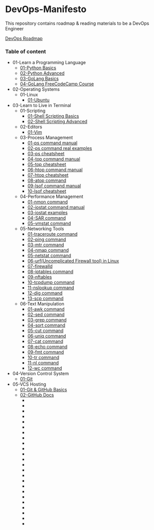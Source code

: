 # DevOps-Manifesto
This repository contains roadmap &amp; reading materials to be a DevOps Engineer

[DevOps Roadmap](https://github.com/nilanjanb3/DevOps-Manifesto.git)

### Table of content

* 01-Learn a Programming Language
    * [01-Python Basics](https://github.com/nilanjanb3/python)
    * [02-Python Advanced](https://github.com/nilanjanb3/PCAP-Prep)
    * [03-GoLang Basics](https://github.com/nilanjanb3/golang)
    * [04-GoLang FreeCodeCamp Course](https://youtu.be/un6ZyFkqFKo)
* 02-Operating Systems
    * 01-Linux
        * [01-Ubuntu](https://github.com/nilanjanb3/linux)
* 03-Learn to Live in Terminal
    * 01-Scripting
        * [01-Shell Scripting Basics](https://github.com/nilanjanb3/shell-script)
        * [02-Shell Scripting Advanced]()
    * 02-Editors 
        * [01-Vim](https://www.freecodecamp.org/news/vim-beginners-guide/)
    * 03-Process Management
        * [01-ps command manual](https://man7.org/linux/man-pages/man1/ps.1.html)
        * [02-ps command real examples](https://www.digitalocean.com/community/tutorials/linux-ps-command)
        * [03-ps cheatsheet](https://www.golinuxcloud.com/ps-command-in-linux/)
        * [04-top command manual](https://man7.org/linux/man-pages/man1/top.1.html)
        * [05-top cheatsheet](https://www.golinuxcloud.com/top-command-in-linux/)
        * [06-htop command manual](https://www.man7.org/linux/man-pages/man1/htop.1.html)
        * [07-htop cheatsheet](https://www.geeksforgeeks.org/htop-command-in-linux-with-examples/)
        * [08-atop command](https://www.digitalocean.com/community/tutorials/atop-command-in-linux)
        * [09-lsof command manual](https://man7.org/linux/man-pages/man8/lsof.8.html)
        * [10-lsof cheatsheet](https://phoenixnap.com/kb/lsof-command)
    * 04-Performance Management
        * [01-nmon command](https://www.geeksforgeeks.org/linux-nmon/)
        * [02-iostat command manual](https://man7.org/linux/man-pages/man1/iostat.1.html)
        * [03-iostat examples](https://www.geeksforgeeks.org/iostat-command-in-linux-with-examples/)
        * [04-SAR command](https://www.geeksforgeeks.org/sar-command-linux-monitor-system-performance/)
        * [05-vmstat command](https://www.geeksforgeeks.org/vmstat-command-in-linux-with-examples/)
    * 05-Networking Tools
        * [01-traceroute command](https://www.geeksforgeeks.org/traceroute-command-in-linux-with-examples/)
        * [02-ping command](https://www.geeksforgeeks.org/ping-command-in-linux-with-examples/)
        * [03-mtr command](https://www.baeldung.com/linux/mtr-command)
        * [04-nmap command](https://www.geeksforgeeks.org/nmap-command-in-linux-with-examples/)
        * [05-netstat command](https://www.geeksforgeeks.org/netstat-command-linux/)
        * [06-urf(Uncomplicated Firewall tool) in Linux](https://www.digitalocean.com/community/tutorials/how-to-setup-a-firewall-with-ufw-on-an-ubuntu-and-debian-cloud-server)
        * [07-firewalld](https://www.digitalocean.com/community/tutorials/how-to-set-up-a-firewall-using-firewalld-on-centos-7)
        * [08-iptables command](https://www.geeksforgeeks.org/iptables-command-in-linux-with-examples/)
        * [09-nftables](https://access.redhat.com/documentation/en-us/red_hat_enterprise_linux/8/html/configuring_and_managing_networking/getting-started-with-nftables_configuring-and-managing-networking)
        * [10-tcpdump command](https://www.geeksforgeeks.org/tcpdump-command-in-linux-with-examples/)
        * [11-nslookup command](https://www.geeksforgeeks.org/nslookup-command-in-linux-with-examples/)
        * [12-dig command](https://www.geeksforgeeks.org/dig-command-in-linux-with-examples/)
        * [13-scp command](https://www.geeksforgeeks.org/scp-command-in-linux-with-examples/)
    * 06-Text Manipulation
        * [01-awk command](https://www.freecodecamp.org/news/the-linux-awk-command-linux-and-unix-usage-syntax-examples/)
        * [02-sed command](https://www.geeksforgeeks.org/sed-command-in-linux-unix-with-examples/)
        * [03-grep command](https://www.freecodecamp.org/news/grep-command-in-linux-usage-options-and-syntax-examples/)
        * [04-sort command](https://www.geeksforgeeks.org/sort-command-linuxunix-examples/)
        * [05-cut command](https://www.geeksforgeeks.org/cut-command-linux-examples/)
        * [06-uniq command](https://www.geeksforgeeks.org/uniq-command-in-linux-with-examples/)
        * [07-cat command](https://www.geeksforgeeks.org/cat-command-in-linux-with-examples/)
        * [08-echo command](https://www.geeksforgeeks.org/echo-command-in-linux-with-examples/)
        * [09-fmt command](https://www.geeksforgeeks.org/fmt-command-unixlinux/)
        * [10-tr command](https://www.geeksforgeeks.org/tr-command-in-unix-linux-with-examples/)
        * [11-nl command](https://www.geeksforgeeks.org/tr-command-in-unix-linux-with-examples/)
        * [12-wc command](https://www.geeksforgeeks.org/wc-command-linux-examples/)
* 04-Version Control System
    * [01-Git](https://github.com/nilanjanb3/git)
* 05-VCS Hosting
    * [01-Git & GitHub Basics](https://youtu.be/RGOj5yH7evk)
    * [02-GitHub Docs](https://docs.github.com/en/get-started/quickstart)
        * []()
        * []()
        * []()
        * []()
        * []()
        * []()
        * []()
        * []()
        * []()
        * []()
        * []()
        * []()
        * []()
        * []()
        * []()
        * []()
        * []()
        * []()
        * []()
        * []()
        * []()
        * []()
        * []()
        * []()


        